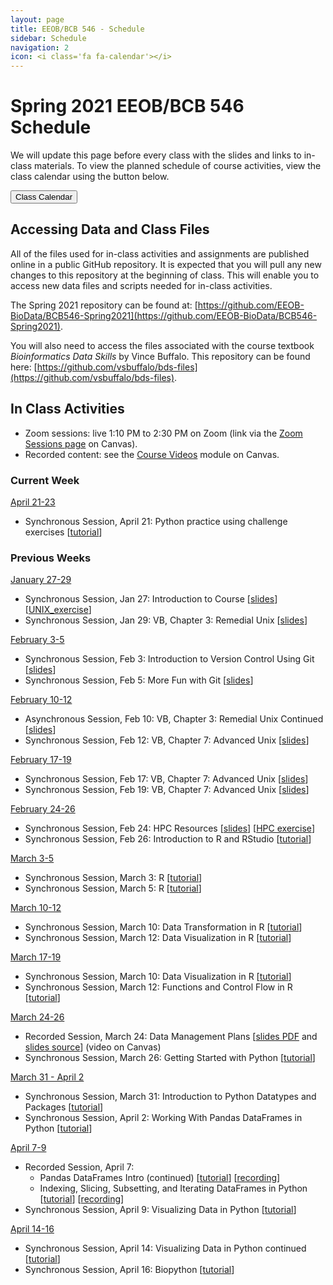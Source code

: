 ```yaml
---
layout: page
title: EEOB/BCB 546 - Schedule
sidebar: Schedule
navigation: 2
icon: <i class='fa fa-calendar'></i>
---
```


# Spring 2021 EEOB/BCB 546 Schedule

We will update this page before every class with the slides and links to in-class materials. To view the planned schedule of course activities, view the class calendar using the button below.

<a href="https://docs.google.com/spreadsheets/d/1tTXO1SLPC1Rva90x9e8FhzVk9-uBWvca9YQsC0Zf1V4/edit?usp=sharing"><button type="button" class="btn btn-primary">Class Calendar</button></a>

## Accessing Data and Class Files

All of the files used for in-class activities and assignments are published online in a public GitHub repository. It is expected that you will pull any new changes to this repository at the beginning of class. This will enable you to access new data files and scripts needed for in-class activities.

The Spring 2021 repository can be found at: [https://github.com/EEOB-BioData/BCB546-Spring2021](https://github.com/EEOB-BioData/BCB546-Spring2021).

You will also need to access the files associated with the course textbook _Bioinformatics Data Skills_ by Vince Buffalo. This repository can be found here: [https://github.com/vsbuffalo/bds-files](https://github.com/vsbuffalo/bds-files).


## In Class Activities

* Zoom sessions: live 1:10 PM to 2:30 PM on Zoom (link via the [Zoom Sessions page](https://canvas.iastate.edu/courses/79905/pages/zoom-sessions) on Canvas).
* Recorded content: see the [Course Videos](https://canvas.iastate.edu/courses/79905/modules/461498) module on Canvas.

### Current Week
<!-- I think it'd be good to have the current week on top, so when starting a new week, please move
the previous week to the end and label it with the appropriate number -->

<u>April 21-23</u>

* Synchronous Session, April 21: Python practice using challenge exercises [[tutorial](https://eeob-biodata.github.io/BCB546X-python/07-additional-exercises)]

### Previous Weeks

<u>January 27-29</u>

* Synchronous Session, Jan 27: Introduction to Course [[slides](slides/Week1_Lecture1.pdf)] [[UNIX_exercise](slides/Unix_Exercise_1.pdf)]
* Synchronous Session, Jan 29: VB, Chapter 3: Remedial Unix [[slides](slides/lecture_29Jan-MBH.html)]

<u>February 3-5</u>

* Synchronous Session, Feb 3: Introduction to Version Control Using Git [[slides](slides/lecture_3Feb-TAH.html)]
* Synchronous Session, Feb 5: More Fun with Git [[slides](slides/lecture_5Feb-TAH.html)]

<u>February 10-12</u>

* Asynchronous Session, Feb 10: VB, Chapter 3: Remedial Unix Continued [[slides](slides/lecture_29Jan-MBH.html)]
* Synchronous Session, Feb 12: VB, Chapter 7: Advanced Unix [[slides](slides/lecture_13-Sept-MBH.html)]

<u>February 17-19</u>

* Synchronous Session, Feb 17: VB, Chapter 7: Advanced Unix [[slides](slides/lecture_13-Sept-MBH.html)]
* Synchronous Session, Feb 19: VB, Chapter 7: Advanced Unix [[slides](slides/lecture_13-Sept-MBH.html)]

<u>February 24-26</u>

* Synchronous Session, Feb 24: HPC Resources [[slides](slides/lecture_11Sept-MBH.html)] [[HPC exercise](slides/HPC_Exercise.pdf)]
* Synchronous Session, Feb 26: Introduction to R and RStudio [[tutorial](https://eeob-biodata.github.io/EEOB546-R/)]

<u>March 3-5</u>

* Synchronous Session, March 3: R [[tutorial](https://eeob-biodata.github.io/EEOB546-R/)]
* Synchronous Session, March 5: R [[tutorial](https://eeob-biodata.github.io/EEOB546-R/)]

<u>March 10-12</u>

* Synchronous Session, March 10: Data Transformation in R [[tutorial](https://eeob-biodata.github.io/EEOB546-R/)]
* Synchronous Session, March 12: Data Visualization in R [[tutorial](https://eeob-biodata.github.io/EEOB546-R/)]

<u>March 17-19</u>

* Synchronous Session, March 10: Data Visualization in R [[tutorial](https://eeob-biodata.github.io/EEOB546-R/)]
* Synchronous Session, March 12: Functions and Control Flow in R [[tutorial](https://eeob-biodata.github.io/EEOB546-R/)]

<u>March 24-26</u>

* Recorded Session, March 24: Data Management Plans [[slides PDF](https://github.com/EEOB-BioData/EEOB-BCB-546/raw/master/slides/lecture_24Mar2021-TAH.pdf) and [slides source](https://www.overleaf.com/read/gjnngnkffpwg)] (video on Canvas)
* Synchronous Session, March 26: Getting Started with Python [[tutorial](https://eeob-biodata.github.io/BCB546X-python)]

<u>March 31 - April 2</u>

* Synchronous Session, March 31: Introduction to Python Datatypes and Packages [[tutorial](https://eeob-biodata.github.io/BCB546X-python/02-datatypes/)]
* Synchronous Session, April 2: Working With Pandas DataFrames in Python [[tutorial](https://eeob-biodata.github.io/BCB546X-python/03-starting-with-data/)]

<u>April 7-9</u>

* Recorded Session, April 7: 
    * Pandas DataFrames Intro (continued) [[tutorial](https://eeob-biodata.github.io/BCB546X-python/03-starting-with-data/)] [[recording](https://canvas.iastate.edu/courses/79905/files/15019458?module_item_id=3581625)]
    * Indexing, Slicing, Subsetting, and Iterating DataFrames in Python [[tutorial](https://eeob-biodata.github.io/BCB546X-python/04-more-dataframes/)] [[recording](https://canvas.iastate.edu/courses/79905/files/15027775?module_item_id=3582893)]
* Synchronous Session, April 9: Visualizing Data in Python [[tutorial](https://eeob-biodata.github.io/BCB546X-python/05-seaborn-viz/)]

<u>April 14-16</u>

* Synchronous Session, April 14: Visualizing Data in Python continued [[tutorial](https://eeob-biodata.github.io/BCB546X-python/05-seaborn-viz/)]
* Synchronous Session, April 16: Biopython [[tutorial](https://eeob-biodata.github.io/BCB546X-python/06-biopython/)]
